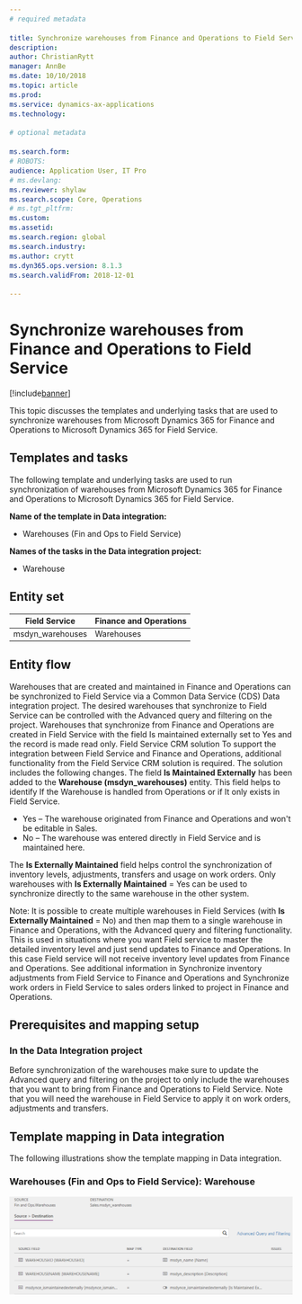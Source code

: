 ```yaml
---
# required metadata

title: Synchronize warehouses from Finance and Operations to Field Service
description: 
author: ChristianRytt
manager: AnnBe
ms.date: 10/10/2018
ms.topic: article
ms.prod: 
ms.service: dynamics-ax-applications
ms.technology: 

# optional metadata

ms.search.form: 
# ROBOTS: 
audience: Application User, IT Pro
# ms.devlang: 
ms.reviewer: shylaw
ms.search.scope: Core, Operations
# ms.tgt_pltfrm: 
ms.custom: 
ms.assetid: 
ms.search.region: global
ms.search.industry: 
ms.author: crytt
ms.dyn365.ops.version: 8.1.3 
ms.search.validFrom: 2018-12-01

---
```


# Synchronize warehouses from Finance and Operations to Field Service

[!include[banner](../includes/banner.md)]

This topic discusses the templates and underlying tasks that are used to synchronize warehouses from Microsoft Dynamics 365 for Finance and Operations to Microsoft Dynamics 365 for Field Service.

## Templates and tasks
The following template and underlying tasks are used to run synchronization of warehouses from Microsoft Dynamics 365 for Finance and Operations to Microsoft Dynamics 365 for Field Service.

**Name of the template in Data integration:**
- Warehouses (Fin and Ops to Field Service)

**Names of the tasks in the Data integration project:**
- Warehouse

## Entity set
| Field Service    | Finance and Operations                 |
|------------------|----------------------------------------|
| msdyn_warehouses | Warehouses                             |

## Entity flow
Warehouses that are created and maintained in Finance and Operations can be synchronized to Field Service via a Common Data Service (CDS) Data integration project. The desired warehouses that synchronize to Field Service can be controlled with the Advanced query and filtering on the project. Warehouses that synchronize from Finance and Operations are created in Field Service with the field Is maintained externally set to Yes and the record is made read only.
Field Service CRM solution
To support the integration between Field Service and Finance and Operations, additional functionality from the Field Service CRM solution is required. The solution includes the following changes.
The field **Is Maintained Externally** has been added to the **Warehouse (msdyn_warehouses)** entity. This field helps to identify If the Warehouse is handled from Operations or if It only exists in Field Service.
- Yes – The warehouse originated from Finance and Operations and won't be editable in Sales.
- No – The warehouse was entered directly in Field Service and is maintained here.

The **Is Externally Maintained** field helps control the synchronization of inventory levels, adjustments, transfers and usage on work orders. Only warehouses with **Is Externally Maintained** = Yes can be used to synchronize directly to the same warehouse in the other system. 

Note: It is possible to create multiple warehouses in Field Services (with **Is Externally Maintained** = No) and then map them to a single warehouse in Finance and Operations, with the Advanced query and filtering functionality. This is used in situations where you want Field service to master the detailed inventory level and just send updates to Finance and Operations. In this case Field service will not receive inventory level updates from Finance and Operations. See additional information in Synchronize inventory adjustments from Field Service to Finance and Operations and Synchronize work orders in Field Service to sales orders linked to project in Finance and Operations.

## Prerequisites and mapping setup
### In the Data Integration project
Before synchronization of the warehouses make sure to update the Advanced query and filtering on the project to only include the warehouses that you want to bring from Finance and Operations to Field Service. Note that you will need the warehouse in Field Service to apply it on work orders, adjustments and transfers.  

## Template mapping in Data integration

The following illustrations show the template mapping in Data integration.

### Warehouses (Fin and Ops to Field Service): Warehouse

[![Template mapping in Data integration](./media/Warehouse1.png)](./media/Warehouse1.png)
